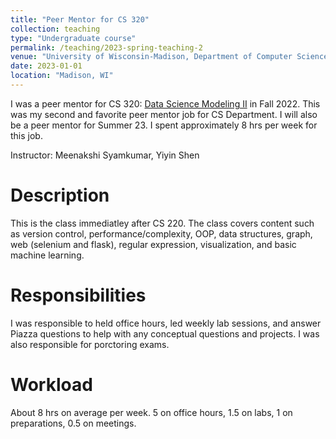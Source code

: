 ```yaml
---
title: "Peer Mentor for CS 320"
collection: teaching
type: "Undergraduate course"
permalink: /teaching/2023-spring-teaching-2
venue: "University of Wisconsin-Madison, Department of Computer Science"
date: 2023-01-01
location: "Madison, WI"
---
```


I was a peer mentor for CS 320: [Data Science Modeling II](https://www.msyamkumar.com/cs320/s23/schedule.html) in Fall 2022. This was my second and favorite peer mentor job for CS Department. I will also be a peer mentor for Summer 23. I spent approximately 8 hrs per week for this job. 

Instructor: Meenakshi Syamkumar, Yiyin Shen

Description
======

This is the class immediatley after CS 220. The class covers content such as version control, performance/complexity, OOP, data structures, graph, web (selenium and flask), regular expression, visualization, and basic machine learning.

Responsibilities
======

I was responsible to held office hours, led weekly lab sessions, and answer Piazza questions to help with any conceptual questions and projects. I was also responsible for porctoring exams. 

Workload
======

About 8 hrs on average per week. 5 on office hours, 1.5 on labs, 1 on preparations, 0.5 on meetings.
